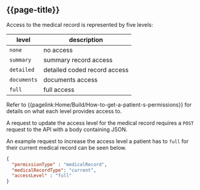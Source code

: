 ## {{page-title}}

Access to the medical record is represented by five levels:

| level       | description                  |
| -----       | -----------                  |
| `none`      | no access                    |
| `summary`   | summary record access        |
| `detailed`  | detailed coded record access |
| `documents` | documents access             |
| `full`      | full access                  |

Refer to {{pagelink:Home/Build/How-to-get-a-patient-s-permissions}} for details on what each level provides access to.

A request to update the access level for the medical record requires a `POST` request to the API with a body containing JSON.

An example request to increase the access level a patient has to `full` for their current medical record can be seen below.

```json
{
  "permissionType" : "medicalRecord",
  "medicalRecordType": "current",
  "accessLevel" : "full"
}
```
